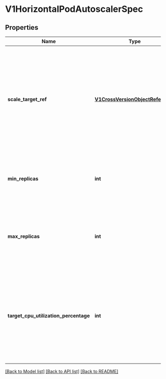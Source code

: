 # V1HorizontalPodAutoscalerSpec

## Properties
Name | Type | Description | Notes
------------ | ------------- | ------------- | -------------
**scale_target_ref** | [**V1CrossVersionObjectReference**](V1CrossVersionObjectReference.md) | reference to scaled resource; horizontal pod autoscaler will learn the current resource consumption and will set the desired number of pods by using its Scale subresource. | 
**min_replicas** | **int** | lower limit for the number of pods that can be set by the autoscaler, default 1. | [optional] 
**max_replicas** | **int** | upper limit for the number of pods that can be set by the autoscaler; cannot be smaller than MinReplicas. | 
**target_cpu_utilization_percentage** | **int** | target average CPU utilization (represented as a percentage of requested CPU) over all the pods; if not specified the default autoscaling policy will be used. | [optional] 

[[Back to Model list]](../README.md#documentation-for-models) [[Back to API list]](../README.md#documentation-for-api-endpoints) [[Back to README]](../README.md)


